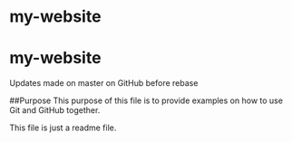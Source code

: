 # my-website

# my-website
Updates made on master on GitHub before rebase

##Purpose
This purpose of this file is to provide examples 
on how to use Git and GitHub together.

This file is just a readme file.

